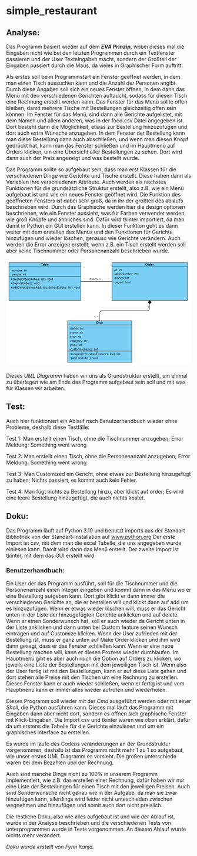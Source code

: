 # simple_restaurant

## Analyse:
Das Programm basiert wieder auf dem ***EVA Prinzip***, wobei dieses mal die Eingaben nicht wie bei den
letzten Programmen durch ein Textfenster passieren und der User Texteingaben macht, sondern der
Großteil der Eingaben passiert durch die Maus, da vieles in Graphischer Form auftritt.

Als erstes soll beim Programmstart ein Fenster geöffnet werden, in dem man einen Tisch aussuchen
kann und die Anzahl der Personen angibt. Durch diese Angaben soll sich ein neues Fenster öffnen, in
dem dann das Menü mit den verschiedenen Gerichten auftaucht, sodass für diesen Tisch eine
Rechnung erstellt werden kann. Das Fenster für das Menü sollte offen bleiben, damit mehrere Tische
mit Bestellungen gleichzeitig offen sein können. Im Fenster für das Menü, sind dann alle Gerichte
aufgelistet, mit dem Namen und allem anderen, was in der food.csv Datei angegeben ist. Dort
besteht dann die Möglichkeit, etwas zur Bestellung hinzuzufügen und dort auch extra Wünsche
anzugeben. In dem Fenster der Bestellung kann man diese Bestellung dann auch abschließen, und
wenn man diesen Knopf gedrückt hat, kann man das Fenster schließen und im Hauptmenü auf
Orders klicken, um eine Übersicht aller Bestellungen zu sehen. Dort wird dann auch der Preis
angezeigt und was bestellt wurde.

Das Programm sollte so aufgebaut sein, dass man erst Klassen für die verschiedenen Dinge wie
Gerichte und Tische erstellt. Diese haben dann als Variablen ihre verschiedenen Attribute. Auch
werden als nächstes Funktionen für die grundsätzliche Struktur erstellt, also z.B. wie ein Menü
aufgebaut ist und wie ein neues Fenster geöffnet wird. Die Funktion des geöffneten Fensters ist
dabei sehr groß, da in ihr der großteil des ablaufs beschrieben wird. Durch das Graphische werden
hier die design optionen beschrieben, wie ein Fenster aussieht, was für Farben verwendet werden,
wie groß Knöpfe und ähnliches sind. Dafür wird tkinter importiert, da man damit in Python ein GUI
erstellen kann. In dieser Funktion geht es dann weiter mit dem erstellen des Menüs und den
Funktionen für Gerichte hinzufügen und wieder löschen, genauso wie Gerichte verändern. Auch
werden die Error anzeigen erstellt, wenn z.B. ein Tisch erstellt werden soll aber keine Tischnummer
oder Personenanzahl beschrieben wurde.

![alt text](https://github.com/googlpasha/simple_restaurant/blob/main/UMLDiagramm.PNG)

Dieses *UML Diagramm* haben wir uns als Grundstruktur erstellt, um einmal zu überlegen wie am
Ende das Programm aufgebaut sein soll und mit was für Klassen wir arbeiten.

## Test:
Auch hier funktioniert ein Ablauf nach Benutzerhandbuch wieder ohne Probleme, deshalb diese
Testfälle:

Test 1: Man erstellt einen Tisch, ohne die Tischnummer anzugeben; Error Meldung: Something went
wrong

Test 2: Man erstellt einen Tisch, ohne die Personenanzahl anzugeben; Error Meldung: Something
went wrong

Test 3: Man Customized ein Gericht, ohne etwas zur Bestellung hinzugefügt zu haben; Nichts
passiert, es kommt auch kein Fehler.

Test 4: Man fügt nichts zu Bestellung hinzu, aber klickt auf order; Es wird eine leere Bestellung
hinzugefügt, die auch nichts kostet.

## Doku:
Das Programm läuft auf Python 3.10 und benutzt imports aus der Standart Bibliothek von der
Standart-Installation auf www.python.org
Der erste Import ist csv, mit dem man die excel Tabelle, die uns angegeben wurde einlesen kann.
Damit wird dann das Menü erstellt. Der zweite Import ist tkinter, mit dem das GUI erstellt wird.

### Benutzerhandbuch:

Ein User der das Programm ausführt, soll für die Tischnummer und die Personenanzahl einen Integer
eingeben und kommt dann in das Menü wo er eine Bestellung aufgeben kann. Dort gibt klickt er
dann immer die verschiedenen Gerichte an, die er bestellen will und klickt dann auf add um es
hinzuzufügen. Wenn er etwas wieder löschen will, muss er das Gericht unten in der Liste der
hinzugefügten Gerichte anklicken und auf delete. Wenn er einen Sonderwunsch hat, soll er auch
wieder da Gericht unten in der Liste anklicken und dann unten bei Custom feature seinen Wunsch
eintragen und auf Customize klicken. Wenn der User zufrieden mit der Bestellung ist, muss er ganz
unten auf Make Order klicken und ihm wird dann gesagt, dass er das Fenster schließen kann. Wenn
er eine neue Bestellung machen will, kann er diesen Prozess wieder durchlaufen. Im Hauptmenü gibt
es aber auch noch die Option auf Orders zu klicken, wo jeweils eine Liste der Bestellungen mit dem
jeweiligen Tisch ist. Wenn also der User fertig ist mit den Bestellungen, kann er auf diese Liste gehen
und dort stehen alle Preise mit den Tischen um eine Rechnung zu erstellen. Dieses Fenster kann er
auch wieder schließen, wenn er fertig ist und vom Hauptmenü kann er immer alles wieder aufrufen
und wiederholen.

Dieses Programm soll wieder mit der *Cmd* ausgeführt werden oder mit einer *Shell*, die Python
ausführen kann. Dieses mal läuft das Programm mit Eingaben dann aber nicht dort, sondern es
öffnen sich graphische Fenster mit Klick-Eingaben.
Die Import csv und tkinter waren wie oben erklärt, dafür da um erstens die Tabelle für die Gerichte
einzulesen und um ein graphisches Interface zu erstellen.

Es wurde im laufe des Codens veränderungen an der Grundstruktur vorgenommen, deshalb ist das
Programm nicht mehr 1 zu 1 so aufgebaut, wie unser erstes UML Diagramm es vorsieht. Die großen
unterschiede waren bei dem Bezahlen und der Rechnung.

Auch sind manche Dinge nicht zu 100% in unserem Programm implementiert, wie z.B. das erstellen
einer Rechnung, dafür haben wir nur eine Liste der Bestellungen für einen Tisch mit den jeweiligen
Preisen. Auch sind Sonderwünsche nicht genau wie in der Aufgabe, da man sie zwar hinzufügen
kann, allerdings wird leider nicht unteschieden zwischen wegnehmen und hinzufügen und somit
auch dort nicht preislich.

Die restliche Doku, also wie alles aufgebaut ist und wie der Ablauf ist, wurde in der Analyse
beschrieben und die verschiedenen Tests von unterprogrammen wurde in Tests vorgenommen. An
diesem Ablauf wurde nichts mehr verändert.

*Doku wurde erstellt von Fynn Kanja.*
